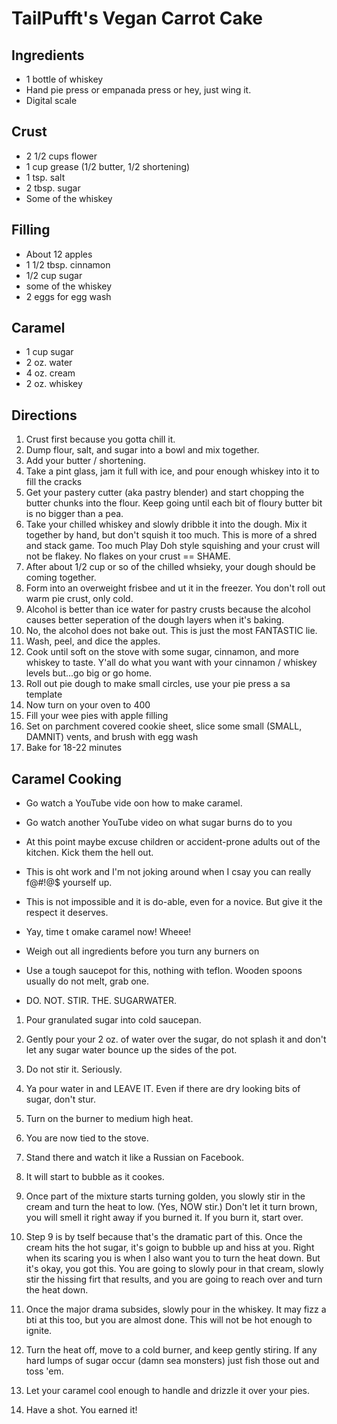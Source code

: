 # TailPufft's Vegan Carrot Cake

## Ingredients
- 1 bottle of whiskey
- Hand pie press or empanada press or hey, just wing it. 
- Digital scale

## Crust
- 2 1/2 cups flower
- 1 cup grease (1/2 butter, 1/2 shortening)
- 1 tsp. salt
- 2 tbsp. sugar
- Some of the whiskey

## Filling
- About 12 apples
- 1 1/2 tbsp. cinnamon
- 1/2 cup sugar
- some of the whiskey
- 2 eggs for egg wash

## Caramel
- 1 cup sugar
- 2 oz. water
- 4 oz.  cream
- 2 oz. whiskey


## Directions 
1. Crust first because you gotta chill it. 
2. Dump flour, salt, and sugar into a bowl and mix together.
3. Add your butter / shortening. 
4. Take a pint glass, jam it full with ice, and pour enough whiskey into it to fill the cracks
5. Get your pastery cutter (aka pastry blender) and start chopping the butter chunks into the flour. Keep going until each bit of floury butter bit is no bigger than a pea. 
6. Take your chilled whiskey and slowly dribble it into the dough. Mix it together by hand, but don't squish it too much. This is more of a shred and stack game. Too much Play Doh style squishing and your crust will not be flakey. No flakes on your crust == SHAME. 
7. After about 1/2 cup or so of the chilled whsieky, your dough should be coming together. 
8. Form into an overweight frisbee and ut it in the freezer. You don't roll out warm pie crust, only cold. 
9. Alcohol is better than ice water for pastry crusts because the alcohol causes better seperation of the dough layers when it's baking. 
10. No, the alcohol does not bake out. This is just the most FANTASTIC lie. 
11. Wash, peel, and dice the apples. 
12. Cook until soft on the stove with some sugar, cinnamon, and more whiskey to taste. Y'all do what you want with your cinnamon / whiskey levels but...go big or go home.
13. Roll out pie dough to make small circles, use your pie press a sa template
14. Now turn on your oven to 400
15. Fill your wee pies with apple filling
16. Set on parchment covered cookie sheet, slice some small (SMALL, DAMNIT) vents, and brush with egg wash
17. Bake for 18-22 minutes


## Caramel Cooking
- Go watch a YouTube vide oon how to make caramel.
- Go watch another YouTube video on what sugar burns do to you
- At this point maybe excuse children or accident-prone adults out of the kitchen. Kick them the hell out.
- This is oht work and I'm not joking around when I csay you can really f@#!@$ yourself up.
- This is not impossible and it is do-able, even for a novice. But give it the respect it deserves. 
- Yay, time t omake caramel now! Wheee!
- Weigh out all ingredients before you turn any burners on
- Use a tough saucepot for this, nothing with teflon. Wooden spoons usually do not melt, grab one. 

- DO. NOT. STIR. THE. SUGARWATER.
1. Pour granulated sugar into cold saucepan.
2. Gently pour your 2 oz. of water over the sugar, do not splash it and don't let any sugar water bounce up the sides of the pot. 
3. Do not stir it. Seriously. 
5. Ya pour water in and LEAVE IT. Even if there are dry looking bits of sugar, don't stur. 
5. Turn on the burner to medium high heat. 
6. You are now tied to the stove. 
7. Stand there and watch it like a Russian on Facebook. 
8. It will start to bubble as it cookes. 

9. Once part of the mixture starts turning golden, you slowly stir in the cream and turn the heat to low. (Yes, NOW stir.) Don't let it turn brown, you will smell it right away if you burned it. If you burn it, start over. 

10. Step 9 is by tself because that's the dramatic part of this. Once the cream hits the hot sugar, it's goign to bubble up and hiss at you. Right when its scaring you is when I also want you to turn the heat down. But it's okay, you got this. You are going to slowly pour in that cream, slowly stir the hissing firt that results, and you are going to reach over and turn the heat down. 
11. Once the major drama subsides, slowly pour in the whiskey. It may fizz a bti at this too, but you are almost done. This will not be hot enough to ignite. 
12. Turn the heat off, move to a cold burner, and keep gently stiring. If any hard lumps of sugar occur (damn sea monsters) just fish those out and toss 'em. 
13. Let your caramel cool enough to handle and drizzle it over your pies. 
14. Have a shot. You earned it!
